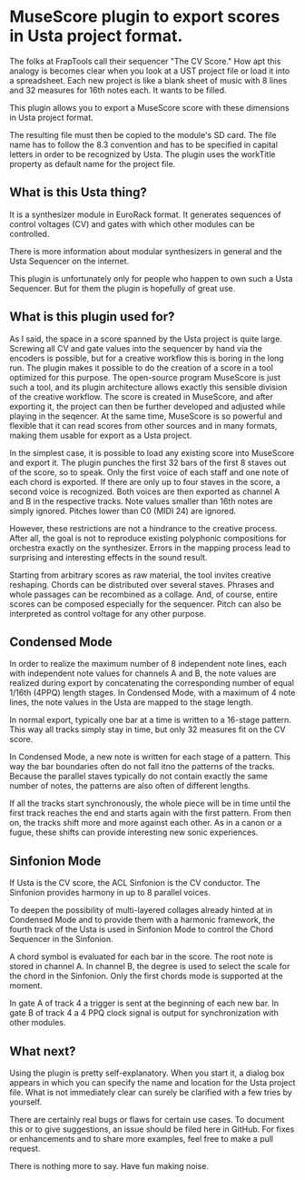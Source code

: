 # MuseScore plugin to export scores in Usta project format.

The folks at FrapTools call their sequencer "The CV Score."
How apt this analogy is becomes clear when you look at a UST project file or load it into a spreadsheet.
Each new project is like a blank sheet of music with 8 lines and 32 measures for 16th notes each. It wants to be filled.

This plugin allows you to export a MuseScore score with these dimensions in Usta project format.

The resulting file must then be copied to the module's SD card.
The file name has to follow the 8.3 convention and has to be specified in capital letters in order to be recognized by Usta.
The plugin uses the workTitle property as default name for the project file.

## What is this Usta thing?

It is a synthesizer module in EuroRack format.
It generates sequences of control voltages (CV) and gates with which other modules can be controlled.

There is more information about modular synthesizers in general and the Usta Sequencer on the internet.

This plugin is unfortunately only for people who happen to own such a Usta Sequencer.
But for them the plugin is hopefully of great use.

## What is this plugin used for?

As I said, the space in a score spanned by the Usta project is quite large.
Screwing all CV and gate values into the sequencer by hand via the encoders is possible, but for a creative workflow this is boring in the long run.
The plugin makes it possible to do the creation of a score in a tool optimized for this purpose.
The open-source program MuseScore is just such a tool, and its plugin architecture allows exactly this sensible division of the creative workflow.
The score is created in MuseScore, and after exporting it, the project can then be further developed and adjusted while playing in the seqencer.
At the same time, MuseScore is so powerful and flexible that it can read scores from other sources and in many formats, making them usable for export as a Usta project.

In the simplest case, it is possible to load any existing score into MuseScore and export it.
The plugin punches the first 32 bars of the first 8 staves out of the score, so to speak.
Only the first voice of each staff and one note of each chord is exported.
If there are only up to four staves in the score, a second voice is recognized.
Both voices are then exported as channel A and B in the respective tracks.
Note values smaller than 16th notes are simply ignored.
Pitches lower than C0 (MIDI 24) are ignored.

However, these restrictions are not a hindrance to the creative process.
After all, the goal is not to reproduce existing polyphonic compositions for orchestra exactly on the synthesizer.
Errors in the mapping process lead to surprising and interesting effects in the sound result.

Starting from arbitrary scores as raw material, the tool invites creative reshaping.
Chords can be distributed over several staves.
Phrases and whole passages can be recombined as a collage.
And, of course, entire scores can be composed especially for the sequencer.
Pitch can also be interpreted as control voltage for any other purpose.

## Condensed Mode

In order to realize the maximum number of 8 independent note lines, each with independent note values for channels A and B, the note values are realized during export by concatenating the corresponding number of equal 1/16th (4PPQ) length stages. In Condensed Mode, with a maximum of 4 note lines, the note values in the Usta are mapped to the stage length.

In normal export, typically one bar at a time is written to a 16-stage pattern. This way all tracks simply stay in time, but only 32 measures fit on the CV score.

In Condensed Mode, a new note is written for each stage of a pattern. This way the bar boundaries often do not fall itno the patterns of the tracks. Because the parallel staves typically do not contain exactly the same number of notes, the patterns are also often of different lengths.

If all the tracks start synchronously, the whole piece will be in time until the first track reaches the end and starts again with the first pattern. From then on, the tracks shift more and more against each other. As in a canon or a fugue, these shifts can provide interesting new sonic experiences.

## Sinfonion Mode

If Usta is the CV score, the ACL Sinfonion is the CV conductor. The Sinfonion provides harmony in up to 8 parallel voices.

To deepen the possibility of multi-layered collages already hinted at in Condensed Mode and to provide them with a harmonic framework, the fourth track of the Usta is used in Sinfonion Mode to control the Chord Sequencer in the Sinfonion.

A chord symbol is evaluated for each bar in the score. The root note is stored in channel A. In channel B, the degree is used to select the scale for the chord in the Sinfonion. Only the first chords mode is supported at the moment.

In gate A of track 4 a trigger is sent at the beginning of each new bar.
In gate B of track 4 a 4 PPQ clock signal is output for synchronization with other modules.


## What next?

Using the plugin is pretty self-explanatory.
When you start it, a dialog box appears in which you can specify the name and location for the Usta project file.
What is not immediately clear can surely be clarified with a few tries by yourself.

There are certainly real bugs or flaws for certain use cases.
To document this or to give suggestions, an issue should be filed here in GitHub.
For fixes or enhancements and to share more examples, feel free to make a pull request.

There is nothing more to say.
Have fun making noise.
